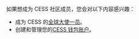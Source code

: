 如果想成为 CESS 社区成员，您会对以下内容感兴趣：

- 成为 CESS 的[全球大使一员](./ambassador.md)。
- 创建和管理您的[CESS 钱包账户](./cess-account.md)。
